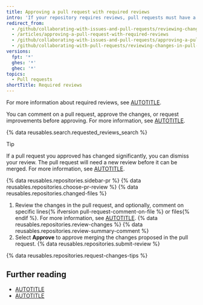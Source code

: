 ```yaml
---
title: Approving a pull request with required reviews
intro: 'If your repository requires reviews, pull requests must have a specific number of approving reviews from people with _write_ or _admin_ permissions in the repository before they can be merged.'
redirect_from:
  - /github/collaborating-with-issues-and-pull-requests/reviewing-changes-in-pull-requests/approving-a-pull-request-with-required-reviews
  - /articles/approving-a-pull-request-with-required-reviews
  - /github/collaborating-with-issues-and-pull-requests/approving-a-pull-request-with-required-reviews
  - /github/collaborating-with-pull-requests/reviewing-changes-in-pull-requests/approving-a-pull-request-with-required-reviews
versions:
  fpt: '*'
  ghes: '*'
  ghec: '*'
topics:
  - Pull requests
shortTitle: Required reviews
---
```

For more information about required reviews, see [AUTOTITLE](/repositories/configuring-branches-and-merges-in-your-repository/managing-protected-branches/about-protected-branches#require-pull-request-reviews-before-merging).

You can comment on a pull request, approve the changes, or request improvements before approving. For more information, see [AUTOTITLE](/pull-requests/collaborating-with-pull-requests/reviewing-changes-in-pull-requests/reviewing-proposed-changes-in-a-pull-request).

{% data reusables.search.requested_reviews_search %}

> [!TIP]
> If a pull request you approved has changed significantly, you can dismiss your review. The pull request will need a new review before it can be merged. For more information, see [AUTOTITLE](/pull-requests/collaborating-with-pull-requests/reviewing-changes-in-pull-requests/dismissing-a-pull-request-review).

{% data reusables.repositories.sidebar-pr %}
{% data reusables.repositories.choose-pr-review %}
{% data reusables.repositories.changed-files %}
1. Review the changes in the pull request, and optionally, comment on specific lines{% ifversion pull-request-comment-on-file %} or files{% endif %}. For more information, see [AUTOTITLE](/pull-requests/collaborating-with-pull-requests/reviewing-changes-in-pull-requests/reviewing-proposed-changes-in-a-pull-request#starting-a-review).
{% data reusables.repositories.review-changes %}
{% data reusables.repositories.review-summary-comment %}
1. Select **Approve** to approve merging the changes proposed in the pull request.
{% data reusables.repositories.submit-review %}

{% data reusables.repositories.request-changes-tips %}

## Further reading

* [AUTOTITLE](/pull-requests/collaborating-with-pull-requests/reviewing-changes-in-pull-requests/reviewing-proposed-changes-in-a-pull-request)
* [AUTOTITLE](/pull-requests/collaborating-with-pull-requests/reviewing-changes-in-pull-requests/commenting-on-a-pull-request)
